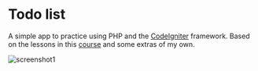
# Todo list

A simple app to practice using PHP and the [CodeIgniter]() framework.
Based on the lessons in this [course](https://selftaughtcoders.com/build-a-simple-codeigniter-app/) and some extras of my own.

![screenshot1](https://user-images.githubusercontent.com/37874299/49308581-954c9880-f4d0-11e8-9dc2-39850cff5a55.png)

